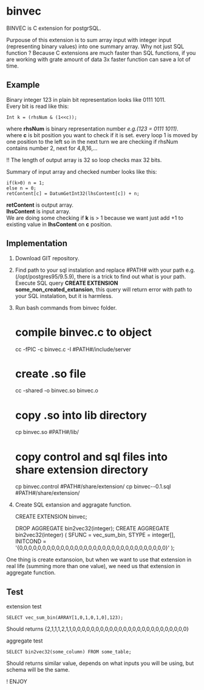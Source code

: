 # binvec

BINVEC is C extension for postgrSQL.

Purpouse of this extension is to sum array input with integer input (representing binary values) into one summary array.
Why not just SQL function ? Because C extensions are much faster than SQL functions, if you are working with grate amount of data 3x faster function can save a lot of time.

## Example

Binary integer 123 in plain bit representation looks like 0111 1011.  
Every bit is read like this:

    Int k = (rhsNum & (1<<c));
    
where **rhsNum** is binary representation number *e.g.(123 = 0111 1011)*.  
where **c** is bit position you want to check if it is set. every loop 1 is moved by one position to the left so in the next turn we are checking if rhsNum contains number 2, next for 4,8,16,...

!! The length of output array is 32 so loop checks max 32 bits.

Summary of input array and checked number looks like this:

    if(k>0) n = 1;
    else n = 0;
    retContent[c] = DatumGetInt32(lhsContent[c]) + n; 
    
**retContent** is output array.  
**lhsContent** is input array.  
We are doing some checking if **k** is > 1 because we want just add +1 to existing value in **lhsContent** on **c** position.

## Implementation

1. Download GIT repository.
2. Find path to your sql instalation and replace #PATH# with your path e.g.(/opt/postgres95/9.5.9), there is a trick to find out what is your path. Execute SQL query **CREATE EXTENSION some_non_created_extansion**, this query will return error with path to your SQL instalation, but it is harmless.
3. Run bash commands from binvec folder.
&nbsp;

    # compile binvec.c to object
    cc -fPIC -c binvec.c -I #PATH#/include/server
    
    # create .so file
    cc -shared -o binvec.so binvec.o
    
    # copy .so into lib directory
    cp binvec.so #PATH#/lib/
    
    # copy control and sql files into share extension directory
    cp binvec.control #PATH#/share/extension/
    cp binvec--0.1.sql #PATH#/share/extension/
    
4. Create SQL extansion and aggragate function.
&nbsp;

    CREATE EXTENSION binvec;

    DROP AGGREGATE bin2vec32(integer);
    CREATE AGGREGATE bin2vec32(integer) (
        SFUNC = vec_sum_bin,
        STYPE = integer[],
        INITCOND = '{0,0,0,0,0,0,0,0,0,0,0,0,0,0,0,0,0,0,0,0,0,0,0,0,0,0,0,0,0,0,0,0}'
    );
    
One thing is create extansoion, but when we want to use that extension in real life (summing more than one value), we need us that extension in aggregate function.
    
## Test

extension test

    SELECT vec_sum_bin(ARRAY[1,0,1,0,1,0],123);

Should returns {2,1,1,1,2,1,1,0,0,0,0,0,0,0,0,0,0,0,0,0,0,0,0,0,0,0,0,0,0,0,0,0}

aggregate test

    SELECT bin2vec32(some_column) FROM some_table;
    
Should returns similar value, depends on what inputs you will be using, but schema will be the same.

! ENJOY
